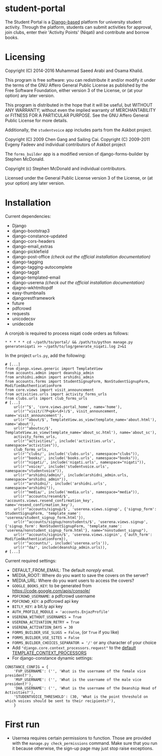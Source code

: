 student-portal
==============

The Student Portal is a [Django-based](https://www.djangoproject.com) platform for university student activity.
Through the platform, students can submit activities for approval,
join clubs, enter their 'Activity Points' (Niqati) and contribute and
borrow books.

# Licensing

Copyright (C) 2014-2016 Muhammad Saeed Arabi and Osama Khalid.

This program is free software: you can redistribute it and/or modify
it under the terms of the GNU Affero General Public License as
published by the Free Software Foundation, either version 3 of the
License, or (at your option) any later version.

This program is distributed in the hope that it will be useful, but
WITHOUT ANY WARRANTY; without even the implied warranty of
MERCHANTABILITY or FITNESS FOR A PARTICULAR PURPOSE.  See the GNU
Affero General Public License for more details.


Additionally, the `studentvoice` app includes parts from the Askbot
project.

Copyright (C) 2009 Chen Gang and Sailing Cai.
Copyright (C) 2009-2011 Evgeny Fadeev and individual contributors of Askbot project

The `forms_builder` app is a modified version of django-forms-builder by Stephen McDonald.

Copyright (c) Stephen McDonald and individual contributors.

Licensed under the General Public License version 3 of the License, or
(at your option) any later version.

# Installation 

Current dependencies:
* Django
* django-bootstrap3
* django-constance-updated
* django-cors-headers
* django-email_extras
* django-picklefield
* django-post-office _(check out the official installation documentation)_
* django-tagging
* django-tagging-autocomplete
* django-taggit
* django-templated-email
* django-userena _(check out the official installation documentation)_
* djagno-wkhtmltopdf
* easy-thumbnails
* djangorestframework
* future
* pdfcrowd
* requests
* unicodecsv
* unidecode

A cronjob is required to process niqati code orders as follows:
```
* * * * * cd ~/path/to/portal/ && /path/to/python manage.py generateniqati >> ~/path/to/log/generate_niqati.log 2>&1
```

In the project `urls.py`, add the following:
```
# [...]
from django.views.generic import TemplateView
from accounts.admin import deanship_admin
from arshidni.admin import arshidni_admin
from accounts.forms import StudentSignupForm, NonStudentSignupForm, ModifiedAuthenticationForm
from core.views import visit_announcement
from activities.urls import activity_forms_urls
from clubs.urls import club_forms_urls
# [...]
    url(r'^$', 'core.views.portal_home', name='home'),
    url(r'^visit/(?P<pk>\d+)/$', visit_announcement, name='visit_announcement'),
    url(r'^about/$', TemplateView.as_view(template_name='about.html'), name='about'),
    url(r'^aboutsc/$', TemplateView.as_view(template_name='about_sc.html'), name='about_sc'),
    activity_forms_urls,
    url(r'^activities/', include('activities.urls', namespace="activities")),
    club_forms_urls,
    url(r'^clubs/', include('clubs.urls', namespace="clubs")),
    url(r'^books/', include('books.urls', namespace="books")),
    url(r'^niqati/', include('niqati.urls', namespace="niqati")),
    url(r'^voice/', include('studentvoice.urls', namespace="studentvoice")),
    url(r'^arshidni/admin/', include(arshidni_admin.urls, namespace="arshidni_admin")),
    url(r'^arshidni/', include('arshidni.urls', namespace="arshidni")),
    url(r'^media/', include('media.urls', namespace="media")),
    url(r'^accounts/resend/$', 'accounts.views.resend_confirmation_key', name='resend_confirmation_key'),
    url(r'^accounts/signup/$', 'userena.views.signup', {'signup_form': StudentSignupForm, 'template_name': 'userena/student_signup_form.html'}),
    url(r'^accounts/signup/nonstudents/$', 'userena.views.signup', {'signup_form': NonStudentSignupForm, 'template_name': 'userena/nonstudent_signup_form.html'}, name="nonstudent_signup"),
    url(r'^accounts/signin/$', 'userena.views.signin', {'auth_form': ModifiedAuthenticationForm}),
    url(r'^accounts/', include('userena.urls')),
    url(r'^da/', include(deanship_admin.urls)),
# [...]
```

Current required settings:
* DEFAULT_FROM_EMAIL: The default _noreply_ email.
* MEDIA_ROOT: Where do you want to save the covers on the server?
* MEDIA_URL: Where do you want users to access the covers?
* `GOOGLE_BOOKS_KEY`: to be generated from https://code.google.com/apis/console/
* `PDFCROWD_USERNAME`: a pdfcrowd username
* `PDFCROWD_KEY`: a pdfcrowd api key
* `BITLY_KEY`: a bit.ly api key
* `AUTH_PROFILE_MODULE = 'accounts.EnjazProfile'`
* `USERENA_WITHOUT_USERNAMES = True`
* `USERENA_ACTIVATION_RETRY = True`
* `USERENA_ACTIVATION_DAYS = 30`
* `FORMS_BUILDER_USE_SLUGS = False`, (or `True` if you like)
* `FORMS_BUILDER_USE_SITES = False`
* `FORMS_BUILDER_CHOICES_SEPARATOR = '/'` or any character of your choice
* Add `"django.core.context_processors.request"` to the [default TEMPLATE_CONTEXT_PROCESSORS](https://docs.djangoproject.com/en/dev/ref/settings/#std:setting-TEMPLATE_CONTEXT_PROCESSORS)
* For django-constance dynamic settings:
```
CONSTANCE_CONFIG = {
    'FVP_USERNAME': ('', 'What is the username of the female vice president?'),
    'MVP_USERNAME': ('', 'What is the username of the male vice president?'),
    'DHA_USERNAME': ('', 'What is the username of the Deanship Head of Activities?'),
    'STUDENTVOICE_THRESHOLD': (30, 'What is the point threshold on which voices should be sent to their recipients?'),
    }
```

# First run
* Usernea requires certain permissions to function.  Those are
  provided with the `manage.py check_permissions` command.  Make sure
  that you run it because otherwise, the sign-up page may just stop
  raise exceptions.
